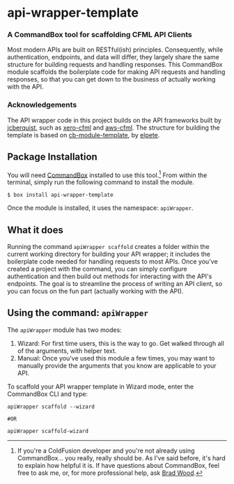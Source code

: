 # api-wrapper-template
### A CommandBox tool for scaffolding CFML API Clients
Most modern APIs are built on RESTful(ish) principles. Consequently, while authentication, endpoints, and data will differ, they largely share the same structure for building requests and handling responses. This CommandBox module scaffolds the boilerplate code for making API requests and handling responses, so that you can get down to the business of actually working with the API.

### Acknowledgements

The API wrapper code in this project builds on the API frameworks built by [jcberquist](https://github.com/jcberquist), such as [xero-cfml](https://github.com/jcberquist/xero-cfml) and [aws-cfml](https://github.com/jcberquist/aws-cfml). The structure for building the template is based on [cb-module-template](https://github.com/elpete/cb-module-template), by [elpete](https://github.com/elpete).

## Package Installation

You will need [CommandBox](https://www.ortussolutions.com/products/commandbox) installed to use this tool.[^1] From within the terminal, simply run the following command to install the module.
```
$ box install api-wrapper-template
```

Once the module is installed, it uses the namespace: `apiWrapper`.

## What it does

Running the command `apiWrapper scaffold` creates a folder within the current working directory for building your API wrapper; it includes the boilerplate code needed for handling requests to most APIs. Once you've created a project with the command, you can simply configure authentication and then build out methods for interacting with the API's endpoints. The goal is to streamline the process of writing an API client, so you can focus on the fun part (actually working with the API).

## Using the command: `apiWrapper`

The `apiWrapper` module has two modes:

1. Wizard: For first time users, this is the way to go. Get walked through all of the arguments, with helper text.
2. Manual: Once you've used this module a few times, you may want to manually provide the arguments that you know are applicable to your API.

To scaffold your API wrapper template in Wizard mode, enter the CommandBox CLI and type:
```
apiWrapper scaffold --wizard

#OR

apiWrapper scaffold-wizard
```

[^1]: If you're a ColdFusion developer and you're not already using CommandBox... you really, really should be. As I've said before, it's hard to explain how helpful it is. If have questions about CommandBox, feel free to ask me, or, for more professional help, ask [Brad Wood](https://twitter.com/bdw429s).